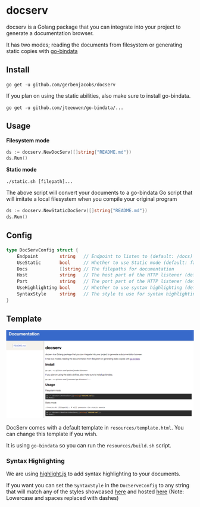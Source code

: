 # docserv

docserv is a Golang package that you can integrate into your project to generate a documentation browser.

It has two modes; reading the documents from filesystem or generating static copies with
[go-bindata](https://github.com/jteeuwen/go-bindata)

## Install

`go get -u github.com/gerbenjacobs/docserv`

If you plan on using the static abilities, also make sure to install go-bindata.

`go get -u github.com/jteeuwen/go-bindata/...`

## Usage

**Filesystem mode**

```go
ds := docserv.NewDocServ([]string{"README.md"})
ds.Run()
```

**Static mode**

`./static.sh [filepath]...`

The above script will convert your documents to a go-bindata Go script that will imitate a local filesystem when you compile your original program

```go
ds := docserv.NewStaticDocServ([]string{"README.md"})
ds.Run()
```

## Config

```go
type DocServConfig struct {
	Endpoint        string   // Endpoint to listen to (default: /docs)
	UseStatic       bool     // Whether to use Static mode (default: false)
	Docs            []string // The filepaths for documentation
	Host            string   // The host part of the HTTP listener (default: "")
	Port            string   // The port part of the HTTP listener (default: 9000)
	UseHighlighting bool     // Whether to use syntax highlighting (default: true)
	SyntaxStyle     string   // The style to use for syntax highlighting (default: darkula)
}
```

## Template

![screenshot](https://raw.githubusercontent.com/gerbenjacobs/docserv/static_mode/screenshot.png)

DocServ comes with a default template in `resources/template.html`. You can change this template if you wish.

It is using `go-bindata` so you can run the `resources/build.sh` script.

### Syntax Highlighting

We are using [highlight.js](https://highlightjs.org) to add syntax highlighting to your documents.

If you want you can set the `SyntaxStyle` in the `DocServeConfig` to any string
that will match any of the styles showcased [here](https://highlightjs.org/static/demo/)
and hosted [here](https://cdnjs.com/libraries/highlight.js) (Note: Lowercase and spaces replaced with dashes)
